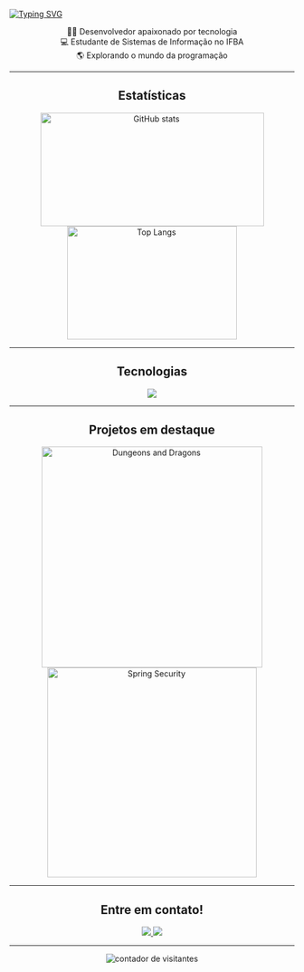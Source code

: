 <a align="center" href="https://git.io/typing-svg"><img src="https://readme-typing-svg.herokuapp.com?font=poppins&weight=800&size=100&duration=3000&pause=1000&color=FFFFFF&center=true&vCenter=true&width=950&height=100&lines=Hello%2C+World!+" alt="Typing SVG" /></a>
<p align="center">
     👨‍💻 Desenvolvedor apaixonado por tecnologia <br>
     💻 Estudante de Sistemas de Informação no IFBA <br>
     🌎 Explorando o mundo da programação
</p>

---
<h2 align="center"> Estatísticas </h2>

<p align="center">
    <img src="https://github-readme-stats.vercel.app/api?username=VictorASDev&show_icons=true&theme=tokyonight" alt="GitHub stats" height="200px" width="395px"/>
    <img src="https://github-readme-stats.vercel.app/api/top-langs/?username=VictorASDev&layout=compact&theme=tokyonight" alt="Top Langs" height="200px" width="300px"/>
</p>

---
<h2 align="center"> Tecnologias </h2>

<p align="center">
  <a href="https://skillicons.dev">
    <img src="https://skillicons.dev/icons?i=js,html,css,typescript,tailwind,react,java,spring,mysql" />
  </a>
</p>

---
<h2 align="center">Projetos em destaque</h2>

<p align="center">
  <a href="https://github.com/VictorASDev/dungeons-and-dragons">
    <img src="https://github-readme-stats.vercel.app/api/pin/?username=VictorASDev&repo=dungeons-and-dragons&bg_color=0D1117&border_color=30363D&title_color=58A6FF&text_color=C9D1D9" alt="Dungeons and Dragons" width="390px" />
  </a>
  <a href="https://github.com/VictorASDev/springsecurity">
    <img src="https://github-readme-stats.vercel.app/api/pin/?username=VictorASDev&repo=springsecurity&bg_color=0D1117&border_color=30363D&title_color=58A6FF&text_color=C9D1D9" alt="Spring Security" width="370px" />
  </a>
</p>

---
<h2 align="center"> Entre em contato! </h2>
<p align="center">
  <a href="https://www.linkedin.com/in/victor-augusto-silva-jesus" target="_blank">
    <img src="https://img.shields.io/badge/LinkedIn-blue?style=for-the-badge&logo=linkedin&logoColor=white" />
  </a>
  <a href="mailto:victor.augustosilva004@gmail.com" target="_blank">
    <img src="https://img.shields.io/badge/Gmail-red?style=for-the-badge&logo=gmail&logoColor=white" />
  </a>
</p>

---
<p align="center">
  <img src="https://komarev.com/ghpvc/?username=seu-usuario&label=Profile%20views&color=0e75b6&style=flat" alt="contador de visitantes" />
</p>
